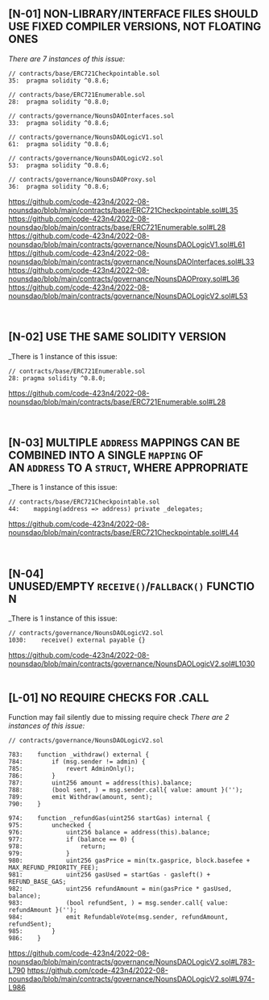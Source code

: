 ## [N-01] NON-LIBRARY/INTERFACE FILES SHOULD USE FIXED COMPILER VERSIONS, NOT FLOATING ONES

_There are 7 instances of this issue:_

```solidity
// contracts/base/ERC721Checkpointable.sol
35:  pragma solidity ^0.8.6;

// contracts/base/ERC721Enumerable.sol
28:  pragma solidity ^0.8.0;

// contracts/governance/NounsDAOInterfaces.sol
33:  pragma solidity ^0.8.6;

// contracts/governance/NounsDAOLogicV1.sol
61:  pragma solidity ^0.8.6;

// contracts/governance/NounsDAOLogicV2.sol
53:  pragma solidity ^0.8.6;

// contracts/governance/NounsDAOProxy.sol
36:  pragma solidity ^0.8.6;
```

https://github.com/code-423n4/2022-08-nounsdao/blob/main/contracts/base/ERC721Checkpointable.sol#L35
https://github.com/code-423n4/2022-08-nounsdao/blob/main/contracts/base/ERC721Enumerable.sol#L28
https://github.com/code-423n4/2022-08-nounsdao/blob/main/contracts/governance/NounsDAOLogicV1.sol#L61
https://github.com/code-423n4/2022-08-nounsdao/blob/main/contracts/governance/NounsDAOInterfaces.sol#L33
https://github.com/code-423n4/2022-08-nounsdao/blob/main/contracts/governance/NounsDAOProxy.sol#L36
https://github.com/code-423n4/2022-08-nounsdao/blob/main/contracts/governance/NounsDAOLogicV2.sol#L53

&nbsp;
&nbsp;


## [N-02] USE THE SAME SOLIDITY VERSION 

_There is 1 instance of this issue:
```solidity
// contracts/base/ERC721Enumerable.sol
28: pragma solidity ^0.8.0;
```
https://github.com/code-423n4/2022-08-nounsdao/blob/main/contracts/base/ERC721Enumerable.sol#L28

&nbsp;
&nbsp;

## [N-03] MULTIPLE `ADDRESS` MAPPINGS CAN BE COMBINED INTO A SINGLE `MAPPING` OF AN `ADDRESS` TO A `STRUCT`, WHERE APPROPRIATE

_There is 1 instance of this issue:

```solidity
// contracts/base/ERC721Checkpointable.sol
44:    mapping(address => address) private _delegates;
```
https://github.com/code-423n4/2022-08-nounsdao/blob/main/contracts/base/ERC721Checkpointable.sol#L44

&nbsp;
&nbsp;


## [N-04] UNUSED/EMPTY `RECEIVE()`/`FALLBACK()` FUNCTION

_There is 1 instance of this issue:
```solidity
// contracts/governance/NounsDAOLogicV2.sol
1030:    receive() external payable {}
```

https://github.com/code-423n4/2022-08-nounsdao/blob/main/contracts/governance/NounsDAOLogicV2.sol#L1030
&nbsp;
&nbsp;
&nbsp;

## [L-01] NO REQUIRE CHECKS FOR .CALL
Function may fail silently due to missing require check
_There are 2 instances of this issue:_

```solidity
// contracts/governance/NounsDAOLogicV2.sol

783:    function _withdraw() external {
784:        if (msg.sender != admin) {
785:            revert AdminOnly();
786:        }
787:        uint256 amount = address(this).balance;
788:        (bool sent, ) = msg.sender.call{ value: amount }('');
789:        emit Withdraw(amount, sent);
790:    }

974:    function _refundGas(uint256 startGas) internal {
975:        unchecked {
976:            uint256 balance = address(this).balance;
977:            if (balance == 0) {
978:                return;
979:            }
980:            uint256 gasPrice = min(tx.gasprice, block.basefee + MAX_REFUND_PRIORITY_FEE);
981:            uint256 gasUsed = startGas - gasleft() + REFUND_BASE_GAS;
982:            uint256 refundAmount = min(gasPrice * gasUsed, balance);
983:            (bool refundSent, ) = msg.sender.call{ value: refundAmount }('');
984:            emit RefundableVote(msg.sender, refundAmount, refundSent);
985:        }
986:    }
```

https://github.com/code-423n4/2022-08-nounsdao/blob/main/contracts/governance/NounsDAOLogicV2.sol#L783-L790
https://github.com/code-423n4/2022-08-nounsdao/blob/main/contracts/governance/NounsDAOLogicV2.sol#L974-L986